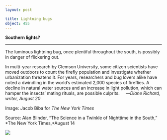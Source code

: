 ```yaml
---
layout: post

title: Lightning bugs
object: 455
---
```

**Southern lights?**

****

The luminous lightning bug, once plentiful throughout the south, is possibly in danger of flickering out.

In multi-year research by Clemson University, some citizen scientists have moved outdoors to count the firefly population and investigate whether urbanization threatens it. For years, researchers and bug lovers alike have noted a dwindling in the world’s estimated 2,000 species of fireflies. A decline in natural water sources and an increase in light pollution, which can hamper the insects’ mating rituals, are possible culprits.
     —*Diane Richard, writer, August 20*

Image: Jacob Biba for *The New York Times*

Source: Alan Blinder, “The Science in a Twinkle of Nighttime in the South,” *The New York Times,*August 14

![]({{siteurl.base}}/images/14-08-20_35.50.197a-c_firefliesEDIT-1.jpeg)
